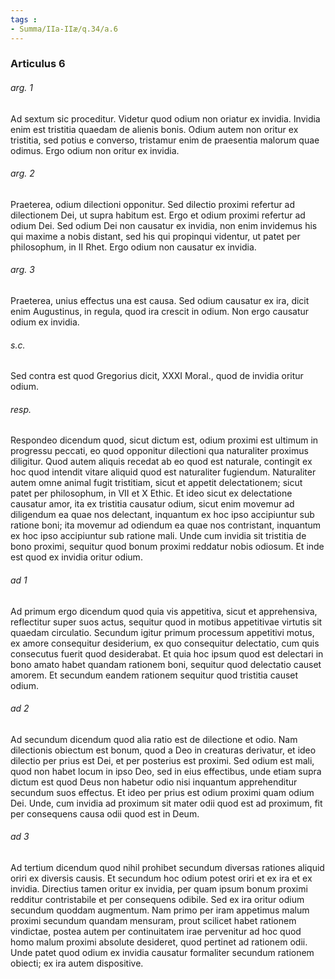 ```yaml
---
tags : 
- Summa/IIa-IIæ/q.34/a.6
---
```


### Articulus 6

###### arg. 1
Ad sextum sic proceditur. Videtur quod odium non oriatur ex invidia. Invidia enim est tristitia quaedam de alienis bonis. Odium autem non oritur ex tristitia, sed potius e converso, tristamur enim de praesentia malorum quae odimus. Ergo odium non oritur ex invidia.

###### arg. 2
Praeterea, odium dilectioni opponitur. Sed dilectio proximi refertur ad dilectionem Dei, ut supra habitum est. Ergo et odium proximi refertur ad odium Dei. Sed odium Dei non causatur ex invidia, non enim invidemus his qui maxime a nobis distant, sed his qui propinqui videntur, ut patet per philosophum, in II Rhet. Ergo odium non causatur ex invidia.

###### arg. 3
Praeterea, unius effectus una est causa. Sed odium causatur ex ira, dicit enim Augustinus, in regula, quod ira crescit in odium. Non ergo causatur odium ex invidia.

###### s.c.
Sed contra est quod Gregorius dicit, XXXI Moral., quod de invidia oritur odium.

###### resp.
Respondeo dicendum quod, sicut dictum est, odium proximi est ultimum in progressu peccati, eo quod opponitur dilectioni qua naturaliter proximus diligitur. Quod autem aliquis recedat ab eo quod est naturale, contingit ex hoc quod intendit vitare aliquid quod est naturaliter fugiendum. Naturaliter autem omne animal fugit tristitiam, sicut et appetit delectationem; sicut patet per philosophum, in VII et X Ethic. Et ideo sicut ex delectatione causatur amor, ita ex tristitia causatur odium, sicut enim movemur ad diligendum ea quae nos delectant, inquantum ex hoc ipso accipiuntur sub ratione boni; ita movemur ad odiendum ea quae nos contristant, inquantum ex hoc ipso accipiuntur sub ratione mali. Unde cum invidia sit tristitia de bono proximi, sequitur quod bonum proximi reddatur nobis odiosum. Et inde est quod ex invidia oritur odium.

###### ad 1
Ad primum ergo dicendum quod quia vis appetitiva, sicut et apprehensiva, reflectitur super suos actus, sequitur quod in motibus appetitivae virtutis sit quaedam circulatio. Secundum igitur primum processum appetitivi motus, ex amore consequitur desiderium, ex quo consequitur delectatio, cum quis consecutus fuerit quod desiderabat. Et quia hoc ipsum quod est delectari in bono amato habet quandam rationem boni, sequitur quod delectatio causet amorem. Et secundum eandem rationem sequitur quod tristitia causet odium.

###### ad 2
Ad secundum dicendum quod alia ratio est de dilectione et odio. Nam dilectionis obiectum est bonum, quod a Deo in creaturas derivatur, et ideo dilectio per prius est Dei, et per posterius est proximi. Sed odium est mali, quod non habet locum in ipso Deo, sed in eius effectibus, unde etiam supra dictum est quod Deus non habetur odio nisi inquantum apprehenditur secundum suos effectus. Et ideo per prius est odium proximi quam odium Dei. Unde, cum invidia ad proximum sit mater odii quod est ad proximum, fit per consequens causa odii quod est in Deum.

###### ad 3
Ad tertium dicendum quod nihil prohibet secundum diversas rationes aliquid oriri ex diversis causis. Et secundum hoc odium potest oriri et ex ira et ex invidia. Directius tamen oritur ex invidia, per quam ipsum bonum proximi redditur contristabile et per consequens odibile. Sed ex ira oritur odium secundum quoddam augmentum. Nam primo per iram appetimus malum proximi secundum quandam mensuram, prout scilicet habet rationem vindictae, postea autem per continuitatem irae pervenitur ad hoc quod homo malum proximi absolute desideret, quod pertinet ad rationem odii. Unde patet quod odium ex invidia causatur formaliter secundum rationem obiecti; ex ira autem dispositive.

